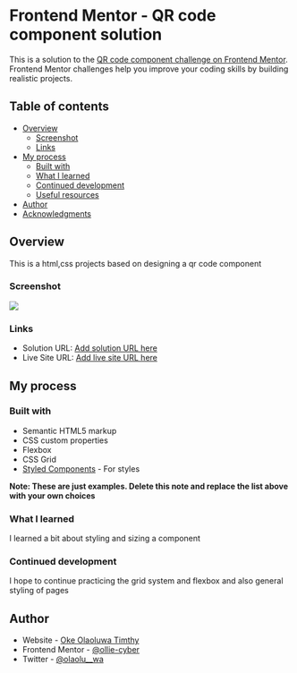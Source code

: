 # Frontend Mentor - QR code component solution

This is a solution to the [QR code component challenge on Frontend Mentor](https://www.frontendmentor.io/challenges/qr-code-component-iux_sIO_H). Frontend Mentor challenges help you improve your coding skills by building realistic projects. 

## Table of contents

- [Overview](#overview)
  - [Screenshot](#screenshot)
  - [Links](#links)
- [My process](#my-process)
  - [Built with](#built-with)
  - [What I learned](#what-i-learned)
  - [Continued development](#continued-development)
  - [Useful resources](#useful-resources)
- [Author](#author)
- [Acknowledgments](#acknowledgments)


## Overview
This is a html,css projects based on designing a qr code component

### Screenshot

![](./Solution.png)


### Links

- Solution URL: [Add solution URL here](http://localhost:8080/index.html)
- Live Site URL: [Add live site URL here](https://your-live-site-url.com)

## My process

### Built with

- Semantic HTML5 markup
- CSS custom properties
- Flexbox
- CSS Grid
- [Styled Components](https://styled-components.com/) - For styles

**Note: These are just examples. Delete this note and replace the list above with your own choices**

### What I learned

I learned a bit about styling and sizing a component 


### Continued development
I hope to continue practicing the grid system and flexbox and also general styling of pages

## Author

- Website - [Oke Olaoluwa Timthy](https://www.your-site.com)
- Frontend Mentor - [@ollie-cyber](https://www.frontendmentor.io/profile/ollie-cyber)
- Twitter - [@olaolu__wa](https://www.twitter.com/olaolu__wa)

